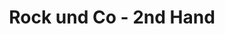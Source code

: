 ---
title: "Rock und Co - 2nd Hand"
url: /hall-in-tirol/rock-und-co-2nd-hand/
shop: Gebrauchtwaren
---
